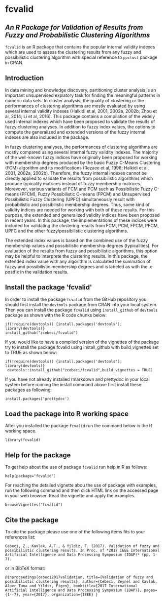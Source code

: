 # fcvalid
## *An R Package for Validation of Results from Fuzzy and Probabilistic Clustering Algorithms*

`fcvalid` is an R package that contains the popular internal validity indexes which are used to assess the clustering results from any fuzzy and possibilistic clustering algorithm with special reference to `ppclust` package in CRAN.

## Introduction
In data mining and knowledge discovery, partitioning cluster analysis is an important unsupervised explatory task for finding the meaningful patterns in numeric data sets. In cluster analysis, the quality of clustering or the performances of clustering algorithms are mostly evaluated by using several internal validity indexes (Halkidi et al, 2001, 2002a, 2002b; Zhou et al, 2014; Li et al, 2016). This package contains a compilation of the widely used internal indexes which have been proposed to validate the results of fuzzy clustering analyses. In addition to fuzzy index values, the options to compute the generalized and extended versions of the fuzzy internal indexes are also included in the package.

In fuzzy clustering analyses, the performances of clustering algorithms are mostly compared using several internal fuzzy validity indexes. The majority of the well-known fuzzy indices have originally been proposed for working with membership degrees produced by the basic Fuzzy C-Means Clustering (FCM) algorithm and its modifications (Rezaee et al, 1998; Halkidi et al, 2001, 2002a, 2002b). Therefore, the fuzzy internal indexes cannot be directly applied to validate the results from possibilistic algorithms which produce typicality matrices instead of fuzzy membership matrices. Morevover, various variants of FCM and PCM such as Possibilistic Fuzzy C-means (PFCM), Fuzzy Possibilistic C-means (FPCM) and Unsupervised Possibilistic Fuzzy Clustering (UPFC) simultaneously result with probabilistic and possibilistic membership degrees. Thus, some kind of validity indices are needed for working with both of these results. For this purpose, the extended and generalized validity indices have been proposed in recent years. In this package, the implementations of these indices were included for validating the clustering results from FCM, PCM, FPCM, PFCM, UPFC and the other fuzzy/possibilistic clustering algorithms.

The extended index values is based on the combined use of the fuzzy membership values and possibilistic membership degrees (typicalities). For evaluation of the results from fuzzy and possibilistic algorithms, this option may be helpful to interprete the clustering results. In this package, the extended index value with any algorithm is calculated the summation of fuzzy and possibilistic membership degrees and is labeled as with the .e postfix in the validation results. 

## Install the package 'fcvalid'
In order to install the package `fcvalid` from the GitHub repository you should first install the `devtools` package from CRAN into your local system. Then you can install the package  `fcvalid` using `install_github` of `devtools` package as shown with the R code chunks below:

```{r}
if(!require(devtools)) {install.packages('devtools'); library(devtools)}
install_github("zcebeci/fcvalid")
```
If you would like to have a compiled version of the vignettes of the package try to install the package fcvalid using install_github with build_vignettes set to TRUE as shown below:

```{r}
if(!require(devtools)) {install.packages('devtools'); library(devtools)}
 devtools::install_github("zcebeci/fcvalid",build_vignettes = TRUE)
```
If you have not already installed rmarkdown and prettydoc in your local system before running the install command above first install these packages as following:

 ```{r}
install.packages('prettydoc')
```

## Load the package into R working space
After you installed the package `fcvalid` run the command below in the R working space.

```{r}
library(fcvalid)
```

## Help for the package
To get help about the use of package `fcvalid` run help in R as follows:

```{r}
help(package="fcvalid")
```
For reaching the detailed vignette abou the use of package with examples, run the following command and then click HTML link on the accessed page in your web browser. Read the vignette and apply the examples.

```{r}
browseVignettes("fcvalid")
```

## Cite the package
To cite the package please use one of the following items fits to your references list:

`Cebeci, Z., Kavlak, A.T., & Yildiz, F. (2017). Validation of fuzzy and possibilistic clustering results. In Proc. of *2017 IEEE International Artificial Intelligence and Data Processing Symposium (IDAP)* (pp. 1-7).`

or in BibTeX format:

`@inproceedings{cebeci2017validation,
  title={Validation of fuzzy and possibilistic clustering results},
  author={Cebeci, Zeynel and Kavlak, Alper Tuna and Yildiz, Figen},
  booktitle={2017 International Artificial Intelligence and Data Processing Symposium (IDAP)},
  pages={1--7},
  year={2017},
  organization={IEEE}
}`
